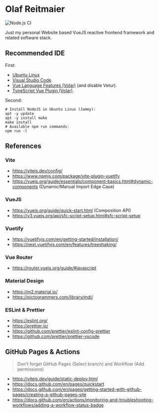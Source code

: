 # Olaf Reitmaier

![Node.js CI](https://github.com/olafrv/olafrv.github.io/actions/workflows/node.yml/badge.svg)

Just my personal Website based VueJS reactive frontend framework and related software stack.

## Recommended IDE

First:

* [Ubuntu Linux](https://ubuntu.com/)
* [Visual Studio Code](https://code.visualstudio.com/).
* [Vue Language Features (Volar)](https://marketplace.visualstudio.com/items?itemName=Vue.volar) (and disable Vetur).
* [TypeScript Vue Plugin (Volar)](https://marketplace.visualstudio.com/items?itemName=Vue.vscode-typescript-vue-plugin).

Second:

```
# Install NodeJS in Ubuntu Linux (Jammy):
apt -y update
apt -y install make
make install
# Available npm run commands:
npm run -l
```

## References

### Vite

* https://vitejs.dev/config/
* https://www.npmjs.com/package/vite-plugin-vuetify
* https://vuejs.org/guide/essentials/component-basics.html#dynamic-components (Dynamic/Manual Import Edge Case)

### VueJS

* https://vuejs.org/guide/quick-start.html (Composition API)
* https://v3.vuejs.org/api/sfc-script-setup.html#sfc-script-setup

### Vuetify

* https://vuetifyjs.com/en/getting-started/installation/
* https://next.vuetifyjs.com/en/features/treeshaking/

### Vue Router
* https://router.vuejs.org/guide/#javascript

### Material Design
* https://m2.material.io/
* https://pictogrammers.com/library/mdi/

### ESLint & Prettier

* https://eslint.org/
* https://prettier.io/
* https://github.com/prettier/eslint-config-prettier
* https://github.com/prettier/prettier-vscode

## GitHub Pages & Actions

> Don't forget GitHub Pages (Select branch) and Workflow (Add permissions)

* https://vitejs.dev/guide/static-deploy.html
* https://docs.github.com/en/pages/quickstart
* https://docs.github.com/en/pages/getting-started-with-github-pages/creating-a-github-pages-site
* https://docs.github.com/en/actions/monitoring-and-troubleshooting-workflows/adding-a-workflow-status-badge

